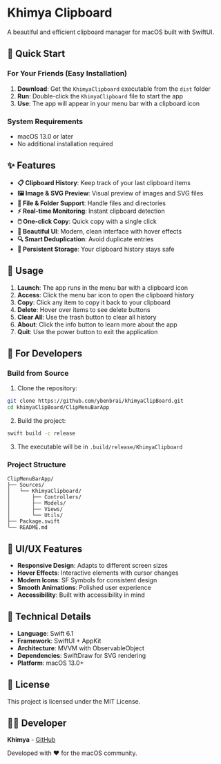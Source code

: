 # Khimya Clipboard

A beautiful and efficient clipboard manager for macOS built with SwiftUI.

## 🚀 Quick Start

### For Your Friends (Easy Installation)

1. **Download**: Get the `KhimyaClipboard` executable from the `dist` folder
2. **Run**: Double-click the `KhimyaClipboard` file to start the app
3. **Use**: The app will appear in your menu bar with a clipboard icon

### System Requirements

- macOS 13.0 or later
- No additional installation required

## ✨ Features

- **📋 Clipboard History**: Keep track of your last clipboard items
- **🖼️ Image & SVG Preview**: Visual preview of images and SVG files
- **📁 File & Folder Support**: Handle files and directories
- **⚡ Real-time Monitoring**: Instant clipboard detection
- **🖱️ One-click Copy**: Quick copy with a single click
- **🎨 Beautiful UI**: Modern, clean interface with hover effects
- **🔍 Smart Deduplication**: Avoid duplicate entries
- **💾 Persistent Storage**: Your clipboard history stays safe

## 🎯 Usage

1. **Launch**: The app runs in the menu bar with a clipboard icon
2. **Access**: Click the menu bar icon to open the clipboard history
3. **Copy**: Click any item to copy it back to your clipboard
4. **Delete**: Hover over items to see delete buttons
5. **Clear All**: Use the trash button to clear all history
6. **About**: Click the info button to learn more about the app
7. **Quit**: Use the power button to exit the application

## 🔧 For Developers

### Build from Source

1. Clone the repository:

```bash
git clone https://github.com/ybenbrai/khimyaClipBoard.git
cd khimyaClipBoard/ClipMenuBarApp
```

2. Build the project:

```bash
swift build -c release
```

3. The executable will be in `.build/release/KhimyaClipboard`

### Project Structure

```
ClipMenuBarApp/
├── Sources/
│   └── KhimyaClipboard/
│       ├── Controllers/
│       ├── Models/
│       ├── Views/
│       └── Utils/
├── Package.swift
└── README.md
```

## 🎨 UI/UX Features

- **Responsive Design**: Adapts to different screen sizes
- **Hover Effects**: Interactive elements with cursor changes
- **Modern Icons**: SF Symbols for consistent design
- **Smooth Animations**: Polished user experience
- **Accessibility**: Built with accessibility in mind

## 🔧 Technical Details

- **Language**: Swift 6.1
- **Framework**: SwiftUI + AppKit
- **Architecture**: MVVM with ObservableObject
- **Dependencies**: SwiftDraw for SVG rendering
- **Platform**: macOS 13.0+

## 📝 License

This project is licensed under the MIT License.

## 👨‍💻 Developer

**Khimya** - [GitHub](https://github.com/ybenbrai)

Developed with ❤️ for the macOS community.
